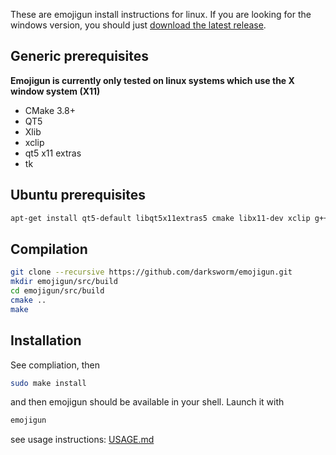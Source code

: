 These are emojigun install instructions for linux. If you are looking for the windows version, you should just [download the latest release](https://github.com/darksworm/imgsel/releases/latest/download/emojigun.zip).

## Generic prerequisites
**Emojigun is currently only tested on linux systems which use the X window system (X11)**
*  CMake 3.8+
*  QT5
*  Xlib
*  xclip
*  qt5 x11 extras
*  tk

## Ubuntu prerequisites
```bash 
apt-get install qt5-default libqt5x11extras5 cmake libx11-dev xclip g++ tk-dev tk8.5-dev libqt5x11extras5-dev
```

## Compilation
```bash
git clone --recursive https://github.com/darksworm/emojigun.git
mkdir emojigun/src/build
cd emojigun/src/build
cmake ..
make
```

## Installation
See compliation, then
```bash
sudo make install
```
and then emojigun should be available in your shell. Launch it with
```bash
emojigun
```

see usage instructions: [USAGE.md](USAGE.md)
